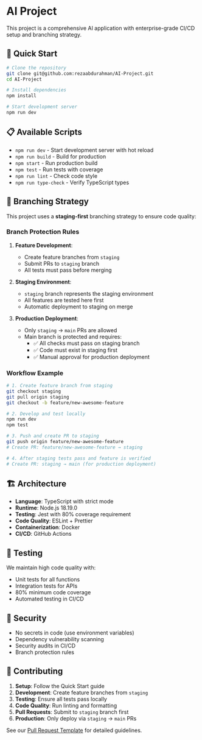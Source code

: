 # AI Project

This project is a comprehensive AI application with enterprise-grade CI/CD setup and branching strategy.

## 🚀 Quick Start

```bash
# Clone the repository
git clone git@github.com:rezaabdurahman/AI-Project.git
cd AI-Project

# Install dependencies
npm install

# Start development server
npm run dev
```

## 📋 Available Scripts

- `npm run dev` - Start development server with hot reload
- `npm run build` - Build for production
- `npm start` - Run production build
- `npm test` - Run tests with coverage
- `npm run lint` - Check code style
- `npm run type-check` - Verify TypeScript types

## 🌿 Branching Strategy

This project uses a **staging-first** branching strategy to ensure code quality:

### Branch Protection Rules

1. **Feature Development**:
   - Create feature branches from `staging`
   - Submit PRs to `staging` branch
   - All tests must pass before merging

2. **Staging Environment**:
   - `staging` branch represents the staging environment
   - All features are tested here first
   - Automatic deployment to staging on merge

3. **Production Deployment**:
   - Only `staging` → `main` PRs are allowed
   - Main branch is protected and requires:
     - ✅ All checks must pass on staging branch
     - ✅ Code must exist in staging first
     - ✅ Manual approval for production deployment

### Workflow Example

```bash
# 1. Create feature branch from staging
git checkout staging
git pull origin staging
git checkout -b feature/new-awesome-feature

# 2. Develop and test locally
npm run dev
npm test

# 3. Push and create PR to staging
git push origin feature/new-awesome-feature
# Create PR: feature/new-awesome-feature → staging

# 4. After staging tests pass and feature is verified
# Create PR: staging → main (for production deployment)
```

## 🏗️ Architecture

- **Language**: TypeScript with strict mode
- **Runtime**: Node.js 18.19.0
- **Testing**: Jest with 80% coverage requirement
- **Code Quality**: ESLint + Prettier
- **Containerization**: Docker
- **CI/CD**: GitHub Actions

## 🧪 Testing

We maintain high code quality with:
- Unit tests for all functions
- Integration tests for APIs
- 80% minimum code coverage
- Automated testing in CI/CD

## 🔐 Security

- No secrets in code (use environment variables)
- Dependency vulnerability scanning
- Security audits in CI/CD
- Branch protection rules

## 🤝 Contributing

1. **Setup**: Follow the Quick Start guide
2. **Development**: Create feature branches from `staging`
3. **Testing**: Ensure all tests pass locally
4. **Code Quality**: Run linting and formatting
5. **Pull Requests**: Submit to `staging` branch first
6. **Production**: Only deploy via `staging` → `main` PRs

See our [Pull Request Template](.github/pull_request_template.md) for detailed guidelines.

